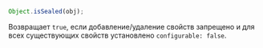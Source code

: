 ```js
Object.isSealed(obj);
```

Возвращает `true`, если добавление/удаление свойств запрещено и для всех существующих свойств установлено `configurable: false`.